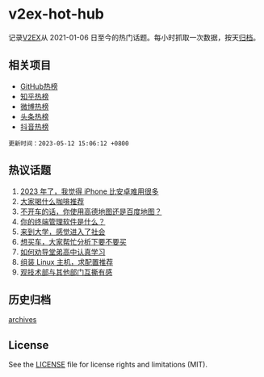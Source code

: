 # v2ex-hot-hub

 记录[V2EX](https://www.v2ex.com/)从 2021-01-06 日至今的热门话题。每小时抓取一次数据，按天[归档](archives)。
 
 ## 相关项目

- [GitHub热榜](https://github.com/lonnyzhang423/github-hot-hub)
- [知乎热榜](https://github.com/lonnyzhang423/zhihu-hot-hub)
- [微博热榜](https://github.com/lonnyzhang423/weibo-hot-hub)
- [头条热榜](https://github.com/lonnyzhang423/toutiao-hot-hub)
- [抖音热榜](https://github.com/lonnyzhang423/douyin-hot-hub)


 `更新时间：2023-05-12 15:06:12 +0800`

## 热议话题

1. [2023 年了，我觉得 iPhone 比安卓难用很多](https://www.v2ex.com/t/939263)
1. [大家喝什么咖啡推荐](https://www.v2ex.com/t/939378)
1. [不开车的话，你使用高德地图还是百度地图？](https://www.v2ex.com/t/939401)
1. [你的终端管理软件是什么？](https://www.v2ex.com/t/939408)
1. [来到大学，感觉进入了社会](https://www.v2ex.com/t/939343)
1. [想买车，大家帮忙分析下要不要买](https://www.v2ex.com/t/939404)
1. [如何劝导堂弟高中认真学习](https://www.v2ex.com/t/939431)
1. [组装 Linux 主机，求配置推荐](https://www.v2ex.com/t/939353)
1. [观技术部与其他部门互撕有感](https://www.v2ex.com/t/939422)

## 历史归档

[archives](archives)

## License

See the [LICENSE](LICENSE) file for license rights and limitations (MIT).
